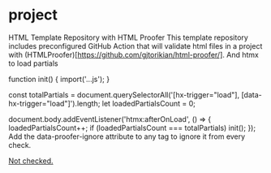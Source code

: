 # project

HTML Template Repository with HTML Proofer
This template repository includes preconfigured GitHub Action that will validate html files in a project with (HTMLProofer)[https://github.com/gjtorikian/html-proofer/]. And htmx to load partials

<main data-hx-trigger="load" data-hx-swap="outerHTML" data-hx-get="index.main.partial.html"></main>
function init() {
    import('...js');
}

const totalPartials = document.querySelectorAll('[hx-trigger="load"], [data-hx-trigger="load"]').length;
let loadedPartialsCount = 0;

document.body.addEventListener('htmx:afterOnLoad', () => {
loadedPartialsCount++;
if (loadedPartialsCount === totalPartials) init();
});
Add the data-proofer-ignore attribute to any tag to ignore it from every check.

<a href="https://notareallink" data-proofer-ignore>Not checked.</a>
